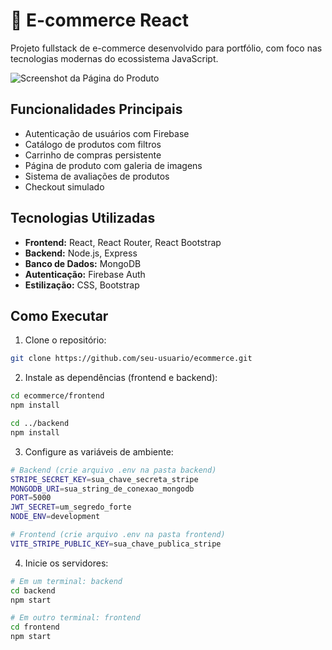 # 🛒 E-commerce React

Projeto fullstack de e-commerce desenvolvido para portfólio, com foco nas tecnologias modernas do ecossistema JavaScript.

![Screenshot da Página do Produto](screenshot.png)

## Funcionalidades Principais
- Autenticação de usuários com Firebase
- Catálogo de produtos com filtros
- Carrinho de compras persistente
- Página de produto com galeria de imagens
- Sistema de avaliações de produtos
- Checkout simulado

## Tecnologias Utilizadas
- **Frontend:** React, React Router, React Bootstrap
- **Backend:** Node.js, Express
- **Banco de Dados:** MongoDB
- **Autenticação:** Firebase Auth
- **Estilização:** CSS, Bootstrap

## Como Executar

1. Clone o repositório:
```bash
git clone https://github.com/seu-usuario/ecommerce.git
```

2. Instale as dependências (frontend e backend):
```bash
cd ecommerce/frontend
npm install

cd ../backend
npm install
```

3. Configure as variáveis de ambiente:
```bash
# Backend (crie arquivo .env na pasta backend)
STRIPE_SECRET_KEY=sua_chave_secreta_stripe
MONGODB_URI=sua_string_de_conexao_mongodb
PORT=5000
JWT_SECRET=um_segredo_forte
NODE_ENV=development

# Frontend (crie arquivo .env na pasta frontend)
VITE_STRIPE_PUBLIC_KEY=sua_chave_publica_stripe
```

4. Inicie os servidores:
```bash
# Em um terminal: backend
cd backend
npm start

# Em outro terminal: frontend
cd frontend
npm start
```
